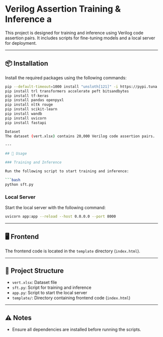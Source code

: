 # Verilog Assertion Training & Inference a

This project is designed for training and inference using Verilog code assertion pairs. It includes scripts for fine-tuning models and a local server for deployment.

---

## 📦 Installation

Install the required packages using the following commands:

```bash
pip --default-timeout=1000 install "unsloth[121]" -i https://pypi.tuna.tsinghua.edu.cn/simple
pip install trl transformers accelerate peft bitsandbytes
pip install tf-keras
pip install pandas openpyxl
pip install nltk rouge
pip install scikit-learn
pip install wandb
pip install uvicorn
pip install fastapi

Dataset
The dataset (vert.xlsx) contains 20,000 Verilog code assertion pairs.

---

## 🚀 Usage

### Training and Inference

Run the following script to start training and inference:

```bash
python sft.py
```

### Local Server

Start the local server with the following command:

```bash
uvicorn app:app --reload --host 0.0.0.0 --port 8000
```

---

## 🖥️ Frontend

The frontend code is located in the `template` directory (`index.html`).

---

## 📁 Project Structure

- `vert.xlsx`: Dataset file
- `sft.py`: Script for training and inference
- `app.py`: Script to start the local server
- `template/`: Directory containing frontend code (`index.html`)

---

## ⚠️ Notes

- Ensure all dependencies are installed before running the scripts.

